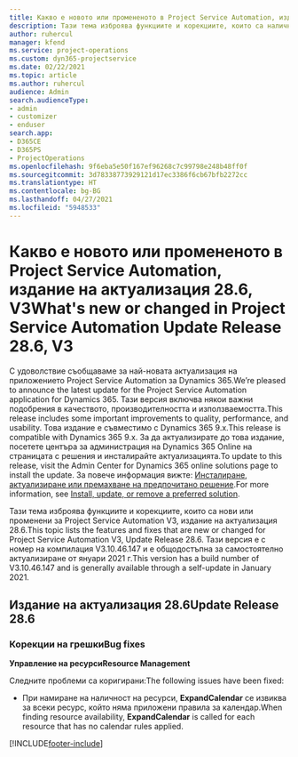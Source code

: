 ```yaml
---
title: Какво е новото или промененото в Project Service Automation, издание на актуализация 28.6, актуална корекция, V3
description: Тази тема изброява функциите и корекциите, които са налични за актуализацията на Project Service Automation, издание 28.6, актуална корекция, V3.
author: ruhercul
manager: kfend
ms.service: project-operations
ms.custom: dyn365-projectservice
ms.date: 02/22/2021
ms.topic: article
ms.author: ruhercul
audience: Admin
search.audienceType:
- admin
- customizer
- enduser
search.app:
- D365CE
- D365PS
- ProjectOperations
ms.openlocfilehash: 9f6eba5e50f167ef96268c7c99798e248b48ff0f
ms.sourcegitcommit: 3d78338773929121d17ec3386f6cb67bfb2272cc
ms.translationtype: HT
ms.contentlocale: bg-BG
ms.lasthandoff: 04/27/2021
ms.locfileid: "5948533"
---
```

# <a name="whats-new-or-changed-in-project-service-automation-update-release-286-v3"></a><span data-ttu-id="1d958-103">Какво е новото или промененото в Project Service Automation, издание на актуализация 28.6, V3</span><span class="sxs-lookup"><span data-stu-id="1d958-103">What's new or changed in Project Service Automation Update Release 28.6, V3</span></span>

<span data-ttu-id="1d958-104">С удоволствие съобщаваме за най-новата актуализация на приложението Project Service Automation за Dynamics 365.</span><span class="sxs-lookup"><span data-stu-id="1d958-104">We’re pleased to announce the latest update for the Project Service Automation application for Dynamics 365.</span></span> <span data-ttu-id="1d958-105">Тази версия включва някои важни подобрения в качеството, производителността и използваемостта.</span><span class="sxs-lookup"><span data-stu-id="1d958-105">This release includes some important improvements to quality, performance, and usability.</span></span> <span data-ttu-id="1d958-106">Това издание е съвместимо с Dynamics 365 9.x.</span><span class="sxs-lookup"><span data-stu-id="1d958-106">This release is compatible with Dynamics 365 9.x.</span></span> <span data-ttu-id="1d958-107">За да актуализирате до това издание, посетете центъра за администрация на Dynamics 365 Online на страницата с решения и инсталирайте актуализацията.</span><span class="sxs-lookup"><span data-stu-id="1d958-107">To update to this release, visit the Admin Center for Dynamics 365 online solutions page to install the update.</span></span> <span data-ttu-id="1d958-108">За повече информация вижте: [Инсталиране, актуализиране или премахване на предпочитано решение](/power-platform/admin/install-remove-preferred-solution).</span><span class="sxs-lookup"><span data-stu-id="1d958-108">For more information, see [Install, update, or remove a preferred solution](/power-platform/admin/install-remove-preferred-solution).</span></span>

<span data-ttu-id="1d958-109">Тази тема изброява функциите и корекциите, които са нови или променени за Project Service Automation V3, издание на актуализация 28.6.</span><span class="sxs-lookup"><span data-stu-id="1d958-109">This topic lists the features and fixes that are new or changed for Project Service Automation V3, Update Release 28.6.</span></span> <span data-ttu-id="1d958-110">Тази версия е с номер на компилация V3.10.46.147 и е общодостъпна за самостоятелно актуализиране от януари 2021 г.</span><span class="sxs-lookup"><span data-stu-id="1d958-110">This version has a build number of V3.10.46.147 and is generally available through a self-update in January 2021.</span></span>

## <a name="update-release-286"></a><span data-ttu-id="1d958-111">Издание на актуализация 28.6</span><span class="sxs-lookup"><span data-stu-id="1d958-111">Update Release 28.6</span></span>

### <a name="bug-fixes"></a><span data-ttu-id="1d958-112">Корекции на грешки</span><span class="sxs-lookup"><span data-stu-id="1d958-112">Bug fixes</span></span>


<span data-ttu-id="1d958-113">**Управление на ресурси**</span><span class="sxs-lookup"><span data-stu-id="1d958-113">**Resource Management**</span></span>

<span data-ttu-id="1d958-114">Следните проблеми са коригирани:</span><span class="sxs-lookup"><span data-stu-id="1d958-114">The following issues have been fixed:</span></span>

- <span data-ttu-id="1d958-115">При намиране на наличност на ресурси, **ExpandCalendar** се извиква за всеки ресурс, който няма приложени правила за календар.</span><span class="sxs-lookup"><span data-stu-id="1d958-115">When finding resource availability, **ExpandCalendar** is called for each resource that has no calendar rules applied.</span></span>


[!INCLUDE[footer-include](../includes/footer-banner.md)]